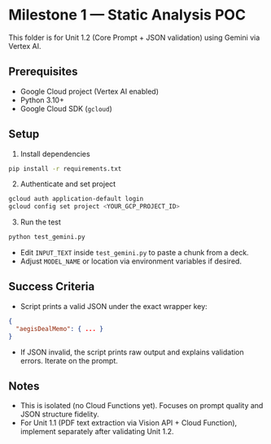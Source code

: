 # Milestone 1 — Static Analysis POC

This folder is for Unit 1.2 (Core Prompt + JSON validation) using Gemini via Vertex AI.

## Prerequisites
- Google Cloud project (Vertex AI enabled)
- Python 3.10+
- Google Cloud SDK (`gcloud`)

## Setup
1) Install dependencies
```bash
pip install -r requirements.txt
```

2) Authenticate and set project
```bash
gcloud auth application-default login
gcloud config set project <YOUR_GCP_PROJECT_ID>
```

3) Run the test
```bash
python test_gemini.py
```

- Edit `INPUT_TEXT` inside `test_gemini.py` to paste a chunk from a deck.
- Adjust `MODEL_NAME` or location via environment variables if desired.

## Success Criteria
- Script prints a valid JSON under the exact wrapper key:
```json
{
  "aegisDealMemo": { ... }
}
```
- If JSON invalid, the script prints raw output and explains validation errors. Iterate on the prompt.

## Notes
- This is isolated (no Cloud Functions yet). Focuses on prompt quality and JSON structure fidelity.
- For Unit 1.1 (PDF text extraction via Vision API + Cloud Function), implement separately after validating Unit 1.2.